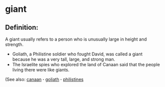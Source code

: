 # giant #

## Definition: ##

A giant usually refers to a person who is unusually large in height and strength.

* Goliath, a Philistine soldier who fought David, was called a giant because he was a very tall, large, and strong man.
* The Israelite spies who explored the land of Canaan said that the people living there were like giants.

(See also: [canaan](../other/canaan.md) **·** [goliath](../other/goliath.md) **·** [philistines](../other/philistines.md)

